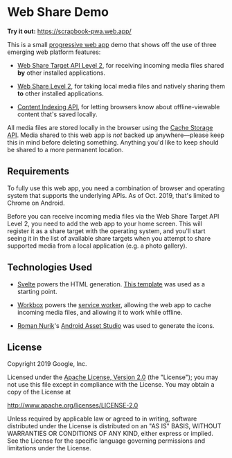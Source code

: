 # Web Share Demo

**Try it out:** https://scrapbook-pwa.web.app/

This is a small [progressive web app](https://developers.google.com/web/progressive-web-apps/)
demo that shows off the use of three emerging web platform features:

- [Web Share Target API Level 2](https://developers.google.com/web/updates/2018/12/web-share-target),
for receiving incoming media files shared **by** other installed applications.

- [Web Share Level 2](https://developers.google.com/web/updates/2019/05/web-share-files),
for taking local media files and natively sharing them **to** other installed applications.

- [Content Indexing API](https://chromestatus.com/feature/5658416729030656),
for letting browsers know about offline-viewable content that's saved locally.

All media files are stored locally in the browser using the
[Cache Storage API](https://developers.google.com/web/fundamentals/instant-and-offline/web-storage/cache-api).
Media shared to this web app is _not_ backed up anywhere—please keep this in
mind before deleting something. Anything you'd like to keep should be shared to
a more permanent location.

## Requirements

To fully use this web app, you need a combination of browser and operating
system that supports the underlying APIs. As of Oct. 2019, that's limited to
Chrome on Android.

Before you can receive incoming media files via the Web Share Target API Level
2, you need to add the web app to your home screen. This will register it as a
share target with the operating system, and you'll start seeing it in the list
of available share targets when you attempt to share supported media from a
local application (e.g. a photo gallery).

## Technologies Used

- [Svelte](https://svelte.dev) powers the HTML generation.
[This template](https://github.com/sveltejs/template) was used as a starting point.

- [Workbox](https://developers.google.com/web/tools/workbox/) powers the
[service worker](workbox-config.js), allowing the web app to cache incoming
media files, and allowing it to work while offline.

- [Roman Nurik](https://twitter.com/romannurik)'s
[Android Asset Studio](https://romannurik.github.io/AndroidAssetStudio/)
was used to generate the icons.

## License

Copyright 2019 Google, Inc.

Licensed under the [Apache License, Version 2.0](LICENSE) (the "License");
you may not use this file except in compliance with the License. You may
obtain a copy of the License at

  http://www.apache.org/licenses/LICENSE-2.0

Unless required by applicable law or agreed to in writing, software
distributed under the License is distributed on an "AS IS" BASIS,
WITHOUT WARRANTIES OR CONDITIONS OF ANY KIND, either express or implied.
See the License for the specific language governing permissions and
limitations under the License.
